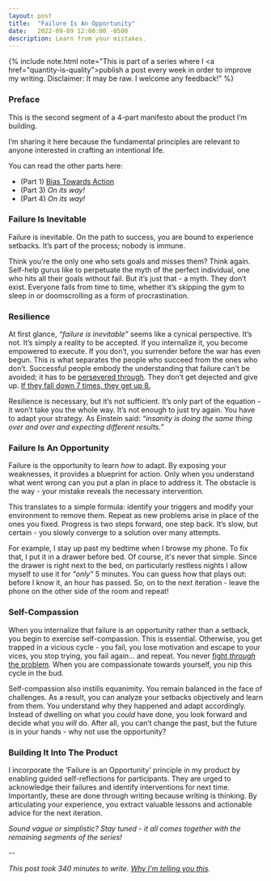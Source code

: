 ```yaml
---
layout: post
title:  "Failure Is An Opportunity"
date:   2022-09-09 12:00:00 -0500
description: Learn from your mistakes.
---
```

{% include note.html note="This is part of a series where I <a href=\"quantity-is-quality\">publish a post every week in order to improve my writing</a>. Disclaimer: It may be raw. I welcome any feedback!" %}

### Preface

This is the second segment of a 4-part manifesto about the product I’m building.

I’m sharing it here because the fundamental principles are relevant to anyone interested in crafting an intentional life.

You can read the other parts here:
* (Part 1) [Bias Towards Action]({{site.url}}/bias-towards-action)
* (Part 3) *On its way!*
* (Part 4) *On its way!*

### Failure Is Inevitable

Failure is inevitable. On the path to success, you are bound to experience setbacks. It’s part of the process; nobody is immune. 

Think you’re the only one who sets goals and misses them? Think again. Self-help gurus like to perpetuate the myth of the perfect individual, one who hits all their goals without fail. But it’s just that - a myth. They don’t exist. Everyone fails from time to time, whether it’s skipping the gym to sleep in or doomscrolling as a form of procrastination.

### Resilience

At first glance, *“failure is inevitable”* seems like a cynical perspective. It’s not. It’s simply a reality to be accepted. If you internalize it, you become empowered to execute. If you don’t, you surrender before the war has even begun. This is what separates the people who succeed from the ones who don’t. Successful people embody the understanding that failure can’t be avoided; it has to be [persevered through]({{site.url}}/only-way-out-is-through). They don’t get dejected and give up. [If they fall down 7 times, they get up 8. ](https://www.youtube.com/watch?v=fzvFAcbS0RE)

Resilience is necessary, but it’s not sufficient. It’s only part of the equation - it won’t take you the whole way. It’s not enough to just try again. You have to adapt your strategy. As Einstein said: *“insanity is doing the same thing over and over and expecting different results.”*

### Failure Is An Opportunity

Failure is the opportunity to learn *how* to adapt. By exposing your weaknesses, it provides a blueprint for action. Only when you understand what went wrong can you put a plan in place to address it. The obstacle is the way - your mistake reveals the necessary intervention.

This translates to a simple formula: identify your triggers and modify your environment to remove them. Repeat as new problems arise in place of the ones you fixed. Progress is two steps forward, one step back. It’s slow, but certain - you slowly converge to a solution over many attempts.

For example, I stay up past my bedtime when I browse my phone. To fix that, I put it in a drawer before bed. Of course, it's never that simple. Since the drawer is right next to the bed, on particularly restless nights I allow myself to use it for *"only"* 5 minutes. You can guess how that plays out: before I know it, an hour has passed. So, on to the next iteration - leave the phone on the other side of the room and repeat!

### Self-Compassion

When you internalize that failure is an opportunity rather than a setback, you begin to exercise self-compassion. This is essential. Otherwise, you get trapped in a vicious cycle - you fail, you lose motivation and escape to your vices, you stop trying, you fail again… and repeat. You never [fight *through* the problem]({{site.url}}/only-way-out-is-through). When you are compassionate towards yourself, you nip this cycle in the bud. 

Self-compassion also instills equanimity. You remain balanced in the face of challenges. As a result, you can analyze your setbacks objectively and learn from them. You understand why they happened and adapt accordingly. Instead of dwelling on what you *could* have done, you look forward and decide what you *will* do. After all, you can’t change the past, but the future is in your hands - why not use the opportunity?

### Building It Into The Product

I incorporate the ‘Failure is an Opportunity’ principle in my product by enabling guided self-reflections for participants. They are urged to acknowledge their failures and identify interventions for next time. Importantly, these are done through writing because writing is thinking. By articulating your experience, you extract valuable lessons and actionable advice for the next iteration.


*Sound vague or simplistic? Stay tuned - it all comes together with the remaining segments of the series!*

--

*This post took 340 minutes to write. [Why I'm telling you this]({{site.url}}/peeling-back-the-curtain).*